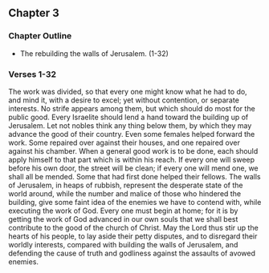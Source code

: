 ## Chapter 3

### Chapter Outline

- The rebuilding the walls of Jerusalem. (1-32)

### Verses 1-32

The work was divided, so that every one might know what he had to do, and mind it, with a desire to excel; yet without contention, or separate interests. No strife appears among them, but which should do most for the public good. Every Israelite should lend a hand toward the building up of Jerusalem. Let not nobles think any thing below them, by which they may advance the good of their country. Even some females helped forward the work. Some repaired over against their houses, and one repaired over against his chamber. When a general good work is to be done, each should apply himself to that part which is within his reach. If every one will sweep before his own door, the street will be clean; if every one will mend one, we shall all be mended. Some that had first done helped their fellows. The walls of Jerusalem, in heaps of rubbish, represent the desperate state of the world around, while the number and malice of those who hindered the building, give some faint idea of the enemies we have to contend with, while executing the work of God. Every one must begin at home; for it is by getting the work of God advanced in our own souls that we shall best contribute to the good of the church of Christ. May the Lord thus stir up the hearts of his people, to lay aside their petty disputes, and to disregard their worldly interests, compared with building the walls of Jerusalem, and defending the cause of truth and godliness against the assaults of avowed enemies.


